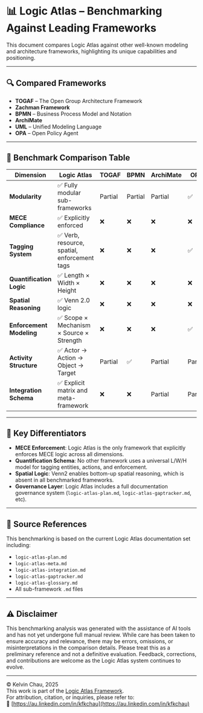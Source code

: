 # 📊 Logic Atlas – Benchmarking Against Leading Frameworks

This document compares Logic Atlas against other well-known modeling and architecture frameworks, highlighting its unique capabilities and positioning.

---

## 🔍 Compared Frameworks

- **TOGAF** – The Open Group Architecture Framework
- **Zachman Framework**
- **BPMN** – Business Process Model and Notation
- **ArchiMate**
- **UML** – Unified Modeling Language
- **OPA** – Open Policy Agent

---

## 📐 Benchmark Comparison Table

| Dimension | Logic Atlas | TOGAF | BPMN | ArchiMate | OPA | UML |
|----------|-------------|-------|------|-----------|-----|-----|
| **Modularity** | ✅ Fully modular sub-frameworks | Partial | Partial | Partial | ✅ | ✅ |
| **MECE Compliance** | ✅ Explicitly enforced | ❌ | ❌ | ❌ | ❌ | ❌ |
| **Tagging System** | ✅ Verb, resource, spatial, enforcement tags | ❌ | ❌ | ❌ | ✅ | ❌ |
| **Quantification Logic** | ✅ Length × Width × Height | ❌ | ❌ | ❌ | ❌ | ❌ |
| **Spatial Reasoning** | ✅ Venn 2.0 logic | ❌ | ❌ | ❌ | ❌ | ❌ |
| **Enforcement Modeling** | ✅ Scope × Mechanism × Source × Strength | ❌ | ❌ | ❌ | ✅ | ❌ |
| **Activity Structure** | ✅ Actor → Action → Object → Target | Partial | ✅ | Partial | Partial | ✅ |
| **Integration Schema** | ✅ Explicit matrix and meta-framework | ❌ | ❌ | Partial | Partial | ❌ |

---

## 🧠 Key Differentiators

- **MECE Enforcement**: Logic Atlas is the only framework that explicitly enforces MECE logic across all dimensions.
- **Quantification Schema**: No other framework uses a universal L/W/H model for tagging entities, actions, and enforcement.
- **Spatial Logic**: Venn2 enables bottom-up spatial reasoning, which is absent in all benchmarked frameworks.
- **Governance Layer**: Logic Atlas includes a full documentation governance system (`logic-atlas-plan.md`, `logic-atlas-gaptracker.md`, etc).

---

## 📁 Source References

This benchmarking is based on the current Logic Atlas documentation set including:
- `logic-atlas-plan.md`
- `logic-atlas-meta.md`
- `logic-atlas-integration.md`
- `logic-atlas-gaptracker.md`
- `logic-atlas-glossary.md`
- All sub-framework `.md` files

---

## ⚠️ Disclaimer
This benchmarking analysis was generated with the assistance of AI tools and has not yet undergone full manual review. While care has been taken to ensure accuracy and relevance, there may be errors, omissions, or misinterpretations in the comparison details.
Please treat this as a preliminary reference and not a definitive evaluation. Feedback, corrections, and contributions are welcome as the Logic Atlas system continues to evolve.

---

© Kelvin Chau, 2025  
This work is part of the [Logic Atlas Framework](https://github.com/kfkchau/logic-atlas/).  
For attribution, citation, or inquiries, please refer to:  
🔗 [https://au.linkedin.com/in/kfkchau](https://au.linkedin.com/in/kfkchau)
